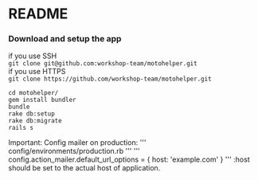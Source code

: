 # README

### Download and setup the app

if you use SSH  
``` git clone git@github.com:workshop-team/motohelper.git ```  
if you use HTTPS  
``` git clone https://github.com/workshop-team/motohelper.git ```  

```
cd motohelper/
gem install bundler
bundle
rake db:setup
rake db:migrate
rails s
```
Important:
Config mailer on production:
''' config/environments/production.rb '''
''' config.action_mailer.default_url_options = { host: 'example.com' } '''
:host should be set to the actual host of application.
